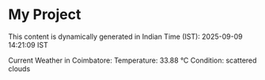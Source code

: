 # My Project

This content is dynamically generated in Indian Time (IST): 2025-09-09 14:21:09 IST


Current Weather in Coimbatore:
Temperature: 33.88 °C
Condition: scattered clouds
